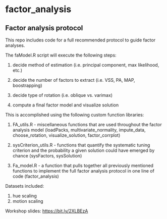 # factor_analysis
## Factor analysis protocol 

This repo includes code for a full recommended protocol to guide factor analyses. 

The faModel.R script will execute the following steps:

1. decide method of estimation (i.e. principal component, max likelihood, etc.)

2. decide the number of factors to extract (i.e. VSS, PA, MAP, boostrapping)

3. decide type of rotation (i.e. oblique vs. varimax)

4. compute a final factor model and visualize solution

This is accomplished using the following custom function libraries:

1. FA_utils.R - miscellaneous functions that are used throughout the factor analysis model
   (loadPacks, multivariate_normality, impute_data, choose_rotation, visualize_solution, factor_corrplot)
    
2. sysCriterion_utils.R - functions that quantify the systematic tuning criterion and the probability a
   given solution could have emerged by chance
   (sysFactors, sysSolution)
    
3. Fa_model.R - a function that pulls together all previously mentioned functions to implement the full 
   factor analysis protocol in one line of code
   (factor_analysis)
   
Datasets included:

1. hue scaling
2. motion scaling

Workshop slides: https://bit.ly/2XLBEzA
